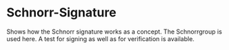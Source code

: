 # Schnorr-Signature

Shows how the Schnorr signature works as a concept. 
The Schnorrgroup is used here. 
A test for signing as well as for verification is available.
